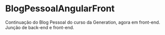 # BlogPessoalAngularFront
Continuação do Blog Pessoal do curso da Generation, agora em front-end. Junção de back-end e front-end.
